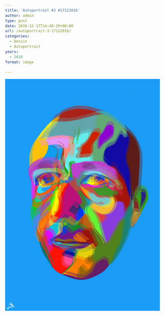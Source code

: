 ```yaml
---
title: 'Autoportrait #3 #17122016'
author: admin
type: post
date: 2016-12-17T14:49:29+00:00
url: /autoportrait-3-17122016/
categories:
  - Dessin
  - Autoportrait
years:
  - 2016
format: image

---
```

![Autoportrait #3 #17122016](./Autoportrait_3.jpg)